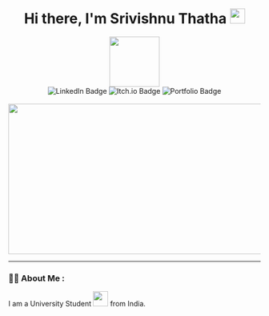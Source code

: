 ### <div align = center>
<h1 align="center">
Hi there, I'm Srivishnu Thatha
<img src="https://media.giphy.com/media/hvRJCLFzcasrR4ia7z/giphy.gif" width="30px"/>
</h1>
</div>

<div id="header" align="center">
  <img src="https://media.giphy.com/media/M9gbBd9nbDrOTu1Mqx/giphy.gif" width="100"/>
</div>

<div id ="badges" align = "center">
  <img src="https://img.shields.io/badge/LinkedIn-blue?style=for-the-badge&logo=linkedin&logoColor=white" alt="LinkedIn Badge"/>
  <img src="https://img.shields.io/badge/itch.io-brown?style=for-the-badge&logo=itch.io&logoColor=white" alt="Itch.io Badge"/>
  <img src="https://img.shields.io/badge/My Portfolio Website-red?style=for-the-badge" alt="Portfolio Badge"/>
</div>

<br/>

<div align="center">
  <img src="https://media.giphy.com/media/dWesBcTLavkZuG35MI/giphy.gif" width="600" height="300"/>
  
</div>

---

### :man_technologist: About Me :
I am a University Student  <img src="https://media.giphy.com/media/WUlplcMpOCEmTGBtBW/giphy.gif" width="30"> from India.



<!--
**srivishnu2002/srivishnu2002** is a ✨ _special_ ✨ repository because its `README.md` (this file) appears on your GitHub profile.

Here are some ideas to get you started:

- 🔭 I’m currently working on ...
- 🌱 I’m currently learning ...
- 👯 I’m looking to collaborate on ...
- 🤔 I’m looking for help with ...
- 💬 Ask me about ...
- 📫 How to reach me: ...
- 😄 Pronouns: ...
- ⚡ Fun fact: ...
-->
